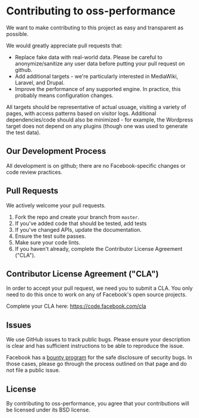# Contributing to oss-performance
We want to make contributing to this project as easy and transparent as
possible.

We would greatly appreciate pull requests that:

- Replace fake data with real-world data. Please be careful to
  anonymize/sanitize any user data before putting your pull request on github.
- Add additional targets - we're particularly interested in MediaWiki, Laravel,
  and Drupal.
- Improve the performance of any supported engine. In practice, this probably
  means configuration changes.

All targets should be representative of actual usuage, visiting a variety of
pages, with access patterns based on visitor logs. Additional dependencies/code
should also be minimized - for example, the Wordpress target does not depend
on any plugins (though one was used to generate the test data).

## Our Development Process

All development is on github; there are no Facebook-specific changes or code review
practices.

## Pull Requests
We actively welcome your pull requests.
1. Fork the repo and create your branch from `master`. 
2. If you've added code that should be tested, add tests
3. If you've changed APIs, update the documentation. 
4. Ensure the test suite passes. 
5. Make sure your code lints. 
6. If you haven't already, complete the Contributor License Agreement ("CLA").

## Contributor License Agreement ("CLA")
In order to accept your pull request, we need you to submit a CLA. You only need
to do this once to work on any of Facebook's open source projects.

Complete your CLA here: <https://code.facebook.com/cla>

## Issues  
We use GitHub issues to track public bugs. Please ensure your description is
clear and has sufficient instructions to be able to reproduce the issue.

Facebook has a [bounty program](https://www.facebook.com/whitehat/) for the safe
disclosure of security bugs. In those cases, please go through the process
outlined on that page and do not file a public issue.

## License
By contributing to oss-performance, you agree that your contributions will be
licensed under its BSD license.
